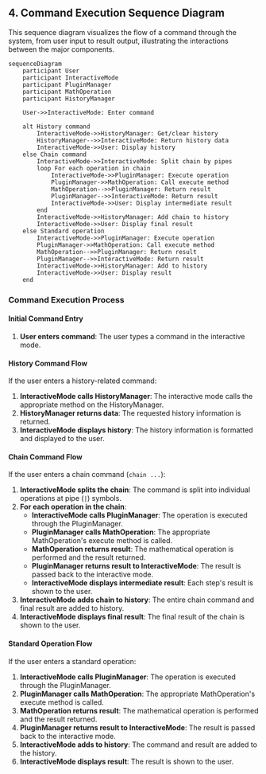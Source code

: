 ## 4. Command Execution Sequence Diagram

This sequence diagram visualizes the flow of a command through the system, from user input to result output, illustrating the interactions between the major components.

```mermaid
sequenceDiagram
    participant User
    participant InteractiveMode
    participant PluginManager
    participant MathOperation
    participant HistoryManager

    User->>InteractiveMode: Enter command

    alt History command
        InteractiveMode->>HistoryManager: Get/clear history
        HistoryManager-->>InteractiveMode: Return history data
        InteractiveMode->>User: Display history
    else Chain command
        InteractiveMode->>InteractiveMode: Split chain by pipes
        loop For each operation in chain
            InteractiveMode->>PluginManager: Execute operation
            PluginManager->>MathOperation: Call execute method
            MathOperation-->>PluginManager: Return result
            PluginManager-->>InteractiveMode: Return result
            InteractiveMode->>User: Display intermediate result
        end
        InteractiveMode->>HistoryManager: Add chain to history
        InteractiveMode->>User: Display final result
    else Standard operation
        InteractiveMode->>PluginManager: Execute operation
        PluginManager->>MathOperation: Call execute method
        MathOperation-->>PluginManager: Return result
        PluginManager-->>InteractiveMode: Return result
        InteractiveMode->>HistoryManager: Add to history
        InteractiveMode->>User: Display result
    end
```

### Command Execution Process

#### Initial Command Entry
1. **User enters command**: The user types a command in the interactive mode.

#### History Command Flow
If the user enters a history-related command:
1. **InteractiveMode calls HistoryManager**: The interactive mode calls the appropriate method on the HistoryManager.
2. **HistoryManager returns data**: The requested history information is returned.
3. **InteractiveMode displays history**: The history information is formatted and displayed to the user.

#### Chain Command Flow
If the user enters a chain command (`chain ...`):
1. **InteractiveMode splits the chain**: The command is split into individual operations at pipe (`|`) symbols.
2. **For each operation in the chain**:
   - **InteractiveMode calls PluginManager**: The operation is executed through the PluginManager.
   - **PluginManager calls MathOperation**: The appropriate MathOperation's execute method is called.
   - **MathOperation returns result**: The mathematical operation is performed and the result returned.
   - **PluginManager returns result to InteractiveMode**: The result is passed back to the interactive mode.
   - **InteractiveMode displays intermediate result**: Each step's result is shown to the user.
3. **InteractiveMode adds chain to history**: The entire chain command and final result are added to history.
4. **InteractiveMode displays final result**: The final result of the chain is shown to the user.

#### Standard Operation Flow
If the user enters a standard operation:
1. **InteractiveMode calls PluginManager**: The operation is executed through the PluginManager.
2. **PluginManager calls MathOperation**: The appropriate MathOperation's execute method is called.
3. **MathOperation returns result**: The mathematical operation is performed and the result returned.
4. **PluginManager returns result to InteractiveMode**: The result is passed back to the interactive mode.
5. **InteractiveMode adds to history**: The command and result are added to the history.
6. **InteractiveMode displays result**: The result is shown to the user.
